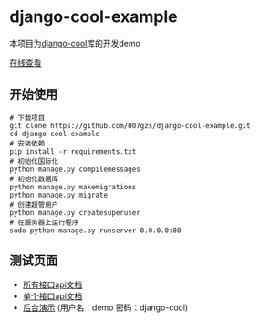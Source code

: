 # django-cool-example

本项目为[django-cool](http://github.com/007gzs/django-cool "django-cool")库的开发demo

[在线查看](https://example.django.cool/ "django-cool-example")

开始使用
----------

```
# 下载项目
git clone https://github.com/007gzs/django-cool-example.git
cd django-cool-example
# 安装依赖
pip install -r requirements.txt
# 初始化国际化
python manage.py compilemessages
# 初始化数据库
python manage.py makemigrations
python manage.py migrate
# 创建超管用户
python manage.py createsuperuser
# 在服务器上运行程序
sudo python manage.py runserver 0.0.0.0:80
```

测试页面
----------

- [所有接口api文档](https://example.django.cool/doc.html)
- [单个接口api文档](https://example.django.cool/api/demo/user/register)
- [后台演示](https://example.django.cool/admin) (用户名：demo 密码：django-cool)
